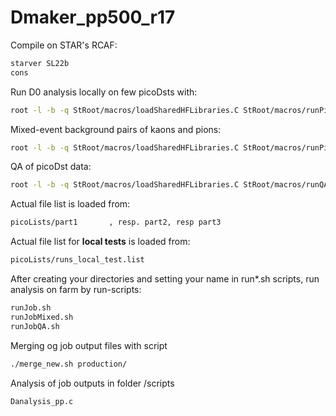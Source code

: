 # Dmaker_pp500_r17

Compile on STAR's RCAF:
```sh
starver SL22b
cons
```

Run D0 analysis locally on few picoDsts with:
```sh
root -l -b -q StRoot/macros/loadSharedHFLibraries.C StRoot/macros/runPicoD0AnaMakerLocal.C
```
Mixed-event background pairs of kaons and pions:
```sh 
root -l -b -q StRoot/macros/loadSharedHFLibraries.C StRoot/macros/runPicoMixedEventLocal.C
```
QA of picoDst data:
```sh
root -l -b -q StRoot/macros/loadSharedHFLibraries.C StRoot/macros/runQAAnaMakerLocal.C
```


Actual file list is loaded from:
```sh
picoLists/part1       , resp. part2, resp part3
```
Actual file list for **local tests** is loaded from:
```sh
picoLists/runs_local_test.list
```
After creating your directories and setting your name in run*.sh scripts, run analysis on farm by run-scripts:
```sh
runJob.sh
runJobMixed.sh
runJobQA.sh
```
Merging og job output files with script
```sh
./merge_new.sh production/
```
Analysis of job outputs in folder /scripts
```sh
Danalysis_pp.c
```


